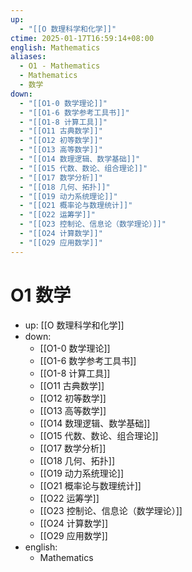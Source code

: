 ```yaml
---
up:
  - "[[O 数理科学和化学]]"
ctime: 2025-01-17T16:59:14+08:00
english: Mathematics
aliases:
  - O1 - Mathematics
  - Mathematics
  - 数学
down:
  - "[[O1-0 数学理论]]"
  - "[[O1-6 数学参考工具书]]"
  - "[[O1-8 计算工具]]"
  - "[[O11 古典数学]]"
  - "[[O12 初等数学]]"
  - "[[O13 高等数学]]"
  - "[[O14 数理逻辑、数学基础]]"
  - "[[O15 代数、数论、组合理论]]"
  - "[[O17 数学分析]]"
  - "[[O18 几何、拓扑]]"
  - "[[O19 动力系统理论]]"
  - "[[O21 概率论与数理统计]]"
  - "[[O22 运筹学]]"
  - "[[O23 控制论、信息论（数学理论）]]"
  - "[[O24 计算数学]]"
  - "[[O29 应用数学]]"
---
```


# O1 数学

- up: [[O 数理科学和化学]]
- down:
	- [[O1-0 数学理论]]
	- [[O1-6 数学参考工具书]]
	- [[O1-8 计算工具]]
	- [[O11 古典数学]]
	- [[O12 初等数学]]
	- [[O13 高等数学]]
	- [[O14 数理逻辑、数学基础]]
	- [[O15 代数、数论、组合理论]]
	- [[O17 数学分析]]
	- [[O18 几何、拓扑]]
	- [[O19 动力系统理论]]
	- [[O21 概率论与数理统计]]
	- [[O22 运筹学]]
	- [[O23 控制论、信息论（数学理论）]]
	- [[O24 计算数学]]
	- [[O29 应用数学]]
- english:
	- Mathematics
